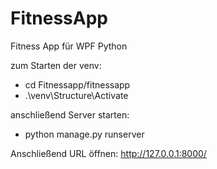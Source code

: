 # FitnessApp
Fitness App für WPF Python


zum Starten der venv:
- cd Fitnessapp/fitnessapp
- .\venv\Structure\Activate

anschließend Server starten:
- python manage.py runserver

Anschließend URL öffnen:
http://127.0.0.1:8000/